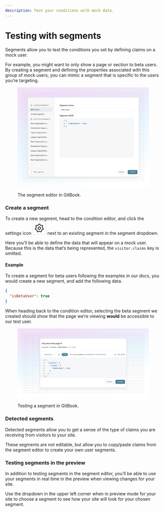 ```yaml
---
description: Test your conditions with mock data.
---
```


# Testing with segments

Segments allow you to test the conditions you set by defining claims on a mock user.&#x20;

For example, you might want to only show a page or section to beta users. By creating a segment and defining the properties associated with this group of mock users, you can mimic a segment that is specific to the users you’re targeting.

<figure><img src="../../.gitbook/assets/21_03_25_segment_editor.svg" alt=""><figcaption><p>The segment editor in GitBook.</p></figcaption></figure>

### Create a segment

To create a new segment, head to the condition editor, and click the settings icon <picture><source srcset="../../.gitbook/assets/settings_icon_dark.svg" media="(prefers-color-scheme: dark)"><img src="../../.gitbook/assets/settings_icon_light.svg" alt=""></picture> next to an existing segment in the segment dropdown.

Here you’ll be able to define the data that will appear on a mock user. Because this is the data that’s being represented, the `visitor.claims` key is omitted.

#### Example

To create a segment for beta users following the examples in our docs, you would create a new segment, and add the following data.

```json
{
  "isBetaUser": true
}
```

When heading back to the condition editor, selecting the beta segment we created should show that the page we’re viewing **would** be accessible to our test user.

<figure><img src="../../.gitbook/assets/21_03_25_testing_segments.svg" alt=""><figcaption><p>Testing a segment in GitBook.</p></figcaption></figure>

### Detected segments

Detected segments allow you to get a sense of the type of claims you are receiving from visitors to your site.&#x20;

These segments are not editable, but allow you to copy/paste claims from the segment editor to create your own user segments.&#x20;

### Testing segments in the preview

In addition to testing segments in the segment editor, you’ll be able to use your segments in real time in the preview when viewing changes for your site.&#x20;

Use the dropdown in the upper left corner when in preview mode for your site to choose a segment to see how your site will look for your chosen segment.
